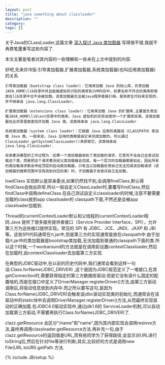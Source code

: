 ```yaml
---
layout: post
title: "java something about classloader"
description: ""
category: 
tags: []
---
```

关于Java的CLassLoader,这篇文章 [深入探讨 Java 类加载器](http://www.ibm.com/developerworks/cn/java/j-lo-classloader/) 写得很不错,我就不再费笔墨重写这些内容了.

本文主要是笔者对其内容的一些理解和一些未在上文中提到的内容.

好吧,先来炒冷饭:引导类加载器,扩展类加载器,系统类加载器(也叫应用类加载器) 的关系

	引导类加载器（bootstrap class loader）：它用来加载 Java 的核心库，负责加载JAVA_HOME\lib目录中并且能被虚拟机识别的类库到JVM内存中，如果名称不符合的类库即使放在lib目录中也不会被加载。该类加载器无法被Java程序直接引用。是用原生代码来实现的，并不继承自 java.lang.ClassLoader。

	扩展类加载器（extensions class loader）：它用来加载 Java 的扩展库,主要是负责加载JAVA_HOME\lib\ext目录中的类库。Java 虚拟机的实现会提供一个扩展库目录。该类加载器在此目录里面查找并加载 Java 类。该类继承自 java.lang.ClassLoader

	系统类加载器（system class loader）：它根据 Java 应用的类路径（CLASSPATH）来加载 Java 类。一般来说，Java 应用的类都是由它来完成加载的。可以通过 ClassLoader.getSystemClassLoader()来获取它。该类继承自 java.lang.ClassLoader.
	
	双亲委派模型的工作过程为：如果一个类加载器收到了类加载的请求，它首先不会自己去尝试加载这个类，而是把这个请求委派给父类加载器去完成，每一个层次的加载器都是如此，因此所有的类加载请求都会传给顶层的启动类加载器，只有当父加载器反馈自己无法完成该加载请求（该加载器的搜索范围中没有找到对应的类）时，子加载器才会尝试自己去加载。
	
loadClass 实现默认是双亲委派,如果仍然找不到,会调用findClass,默认得findClass会抛出异常.所以一般自定义ClassLoader时,要覆写findClass,然后findClass中调用defineClass.在自己测试自定义classloader的时候,注意不要需要加载的class放到app classloader的 classpath下面,不然还是会被app classloader加载到.

Thread的currentContextLoader默认和父线程的currentContextLoader相同.Java 提供了很多服务提供者接口（Service Provider Interface，SPI），允许第三方为这些接口提供实现。常见的 SPI 有 JDBC、JCE、JNDI、JAXP 和 JBI 等。这些SPI代码通常在rt.jar中,但是第三方的实现通常是放在classpath中.由于加载rt.jar中的类加载器是bootstrap类加载,无法加载到普通的classpath下面的类.所以这个时候,一个workaround的方法就是在调用前设置contextClassloader,然后在加载时,由contextClassloader去加载第三方实现.

在典型的JDBC驱动中,在以前的历史代码中,我们通常会看到这样一句话:Class.forName(JDBC_DRIVER) ,这个是因为JDBC规范定义了一堆接口,在其getConnection时,需要获得指定的第三方数据库驱动.但是它没有读什么固定的配置啥的,而是在接口中定义了DriverManager.registerDriver()方法,由第三方驱动调用后,将驱动信息放到内存中.而之所以要写这句,是因为Class.forName(JDBC_DRIVER)会触发该jdbc驱动实现类的初始化,而通常会在该驱动中的static块中去调用DriverManager.registerDriver()方法,从而最终实现驱动的正确加载.在JDBC4.0驱动实现中,通过jdk1.6的 ServiceLoader机制,可以自动加载第三方驱动,不需要再执行Class.forName(JDBC_DRIVER)了.

clazz.getResource 会区分"/name"和"name",因为其内部实现会调用reslove方法,最终再调用classloader.getResource方法.再补充一句,由于clazz.getResource的返回值是URL,而有些同学为了获得路径,会显示对URL进行toString后,然后在针对file等进行判断;其实,比较好的方式是调用new File(URL.toURI).getPath 方法.


{% include JB/setup %}
